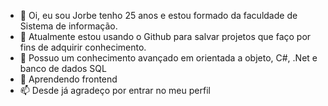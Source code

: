 - 👋 Oi, eu sou Jorbe tenho 25 anos e estou formado da faculdade de Sistema de informação.
- 👀 Atualmente estou usando o Github para salvar projetos que faço por fins de adquirir conhecimento.
- 🌱 Possuo um conhecimento avançado em orientada a objeto, C#, .Net e banco de dados SQL
- 💞️ Aprendendo frontend
- 📫 Desde já agradeço por entrar no meu perfil

<!---
Jorbee1234/Jorbee1234 is a ✨ special ✨ repository because its `README.md` (this file) appears on your GitHub profile.
You can click the Preview link to take a look at your changes.
--->
